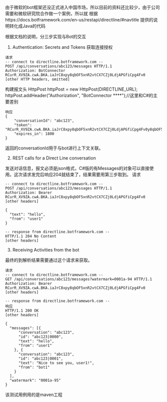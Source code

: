 
由于微软的bot框架还没正式进入中国市场，所以目前的资料还比较少，由于公司需要和微软研究院合作做一个案例，所以就
根据https://docs.botframework.com/en-us/restapi/directline/#navtitle
提供的说明转化成Java的代码

根据文档的说明，分三步实现与Bot的交互

1. Authentication: Secrets and Tokens
获取连接授权


```
请求
-- connect to directline.botframework.com --
POST /api/conversations/abc123/messages HTTP/1.1
Authorization: BotConnector RCurR_XV9ZA.cwA.BKA.iaJrC8xpy8qbOF5xnR2vtCX7CZj0LdjAPGfiCpg4Fv0
[other HTTP headers, omitted]
```
构建报文头
HttpPost httpPost = new HttpPost(DIRECTLINE_URL);
httpPost.addHeader("Authorization", "BotConnector ****");//这里和C#的主要差别

```
响应
{
    "conversationId": "abc123",
    "token": "RCurR_XV9ZA.cwA.BKA.iaJrC8xpy8qbOF5xnR2vtCX7CZj0LdjAPGfiCpg4Fv0y8qbOF5xPGfiCpg4Fv0y8qqbOF5x8qbOF5xn",
    "expires_in": 1800
}
```
返回的conversationId用于与bot进行上下文关联。



2. REST calls for a Direct Line conversation

发送对话信息，报文必须是json格式，C#版的有Messages的对象可以直接使用。这次请求发完后响应204就结束了，结果需要用第三步取到。
请求

```
-- connect to directline.botframework.com --
POST /api/conversations/abc123/messages HTTP/1.1
Authorization: Bearer RCurR_XV9ZA.cwA.BKA.iaJrC8xpy8qbOF5xnR2vtCX7CZj0LdjAPGfiCpg4Fv0
[other headers]

{
  "text": "hello",
  "from": "user1"
}

-- response from directline.botframework.com --
HTTP/1.1 204 No Content
[other headers]
```


3. Receiving Activities from the bot

最终的到解析结果需要通过这个请求来获取。

```
请求
-- connect to directline.botframework.com --
GET /api/conversations/abc123/messages?watermark=0001a-94 HTTP/1.1
Authorization: Bearer RCurR_XV9ZA.cwA.BKA.iaJrC8xpy8qbOF5xnR2vtCX7CZj0LdjAPGfiCpg4Fv0
[other headers]

-- response from directline.botframework.com --
响应
HTTP/1.1 200 OK
[other headers]

{
  "messages": [{
      "conversation": "abc123",
      "id": "abc123|0000",
      "text": "hello",
      "from": "user1"
    }, {
      "conversation": "abc123",
      "id": "abc123|0001",
      "text": "Nice to see you, user1!",
      "from": "bot1"
    }
  ],
  "watermark": "0001a-95"
}
```

该测试用例用的是maven工程






